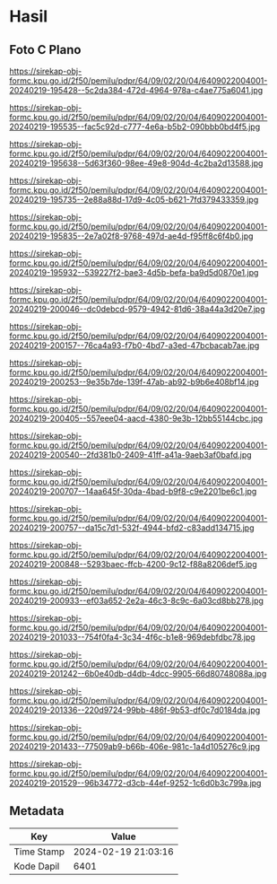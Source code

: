 # Hasil

## Foto C Plano

https://sirekap-obj-formc.kpu.go.id/2f50/pemilu/pdpr/64/09/02/20/04/6409022004001-20240219-195428--5c2da384-472d-4964-978a-c4ae775a6041.jpg

https://sirekap-obj-formc.kpu.go.id/2f50/pemilu/pdpr/64/09/02/20/04/6409022004001-20240219-195535--fac5c92d-c777-4e6a-b5b2-090bbb0bd4f5.jpg

https://sirekap-obj-formc.kpu.go.id/2f50/pemilu/pdpr/64/09/02/20/04/6409022004001-20240219-195638--5d63f360-98ee-49e8-904d-4c2ba2d13588.jpg

https://sirekap-obj-formc.kpu.go.id/2f50/pemilu/pdpr/64/09/02/20/04/6409022004001-20240219-195735--2e88a88d-17d9-4c05-b621-7fd379433359.jpg

https://sirekap-obj-formc.kpu.go.id/2f50/pemilu/pdpr/64/09/02/20/04/6409022004001-20240219-195835--2e7a02f8-9768-497d-ae4d-f95ff8c6f4b0.jpg

https://sirekap-obj-formc.kpu.go.id/2f50/pemilu/pdpr/64/09/02/20/04/6409022004001-20240219-195932--539227f2-bae3-4d5b-befa-ba9d5d0870e1.jpg

https://sirekap-obj-formc.kpu.go.id/2f50/pemilu/pdpr/64/09/02/20/04/6409022004001-20240219-200046--dc0debcd-9579-4942-81d6-38a44a3d20e7.jpg

https://sirekap-obj-formc.kpu.go.id/2f50/pemilu/pdpr/64/09/02/20/04/6409022004001-20240219-200157--76ca4a93-f7b0-4bd7-a3ed-47bcbacab7ae.jpg

https://sirekap-obj-formc.kpu.go.id/2f50/pemilu/pdpr/64/09/02/20/04/6409022004001-20240219-200253--9e35b7de-139f-47ab-ab92-b9b6e408bf14.jpg

https://sirekap-obj-formc.kpu.go.id/2f50/pemilu/pdpr/64/09/02/20/04/6409022004001-20240219-200405--557eee04-aacd-4380-9e3b-12bb55144cbc.jpg

https://sirekap-obj-formc.kpu.go.id/2f50/pemilu/pdpr/64/09/02/20/04/6409022004001-20240219-200540--2fd381b0-2409-41ff-a41a-9aeb3af0bafd.jpg

https://sirekap-obj-formc.kpu.go.id/2f50/pemilu/pdpr/64/09/02/20/04/6409022004001-20240219-200707--14aa645f-30da-4bad-b9f8-c9e2201be6c1.jpg

https://sirekap-obj-formc.kpu.go.id/2f50/pemilu/pdpr/64/09/02/20/04/6409022004001-20240219-200757--da15c7d1-532f-4944-bfd2-c83add134715.jpg

https://sirekap-obj-formc.kpu.go.id/2f50/pemilu/pdpr/64/09/02/20/04/6409022004001-20240219-200848--5293baec-ffcb-4200-9c12-f88a8206def5.jpg

https://sirekap-obj-formc.kpu.go.id/2f50/pemilu/pdpr/64/09/02/20/04/6409022004001-20240219-200933--ef03a652-2e2a-46c3-8c9c-6a03cd8bb278.jpg

https://sirekap-obj-formc.kpu.go.id/2f50/pemilu/pdpr/64/09/02/20/04/6409022004001-20240219-201033--754f0fa4-3c34-4f6c-b1e8-969debfdbc78.jpg

https://sirekap-obj-formc.kpu.go.id/2f50/pemilu/pdpr/64/09/02/20/04/6409022004001-20240219-201242--6b0e40db-d4db-4dcc-9905-66d80748088a.jpg

https://sirekap-obj-formc.kpu.go.id/2f50/pemilu/pdpr/64/09/02/20/04/6409022004001-20240219-201336--220d9724-99bb-486f-9b53-df0c7d0184da.jpg

https://sirekap-obj-formc.kpu.go.id/2f50/pemilu/pdpr/64/09/02/20/04/6409022004001-20240219-201433--77509ab9-b66b-406e-981c-1a4d105276c9.jpg

https://sirekap-obj-formc.kpu.go.id/2f50/pemilu/pdpr/64/09/02/20/04/6409022004001-20240219-201529--96b34772-d3cb-44ef-9252-1c6d0b3c799a.jpg


## Metadata

| Key        | Value               |
| ---------- | ------------------- |
| Time Stamp | 2024-02-19 21:03:16 |
| Kode Dapil | 6401                |



